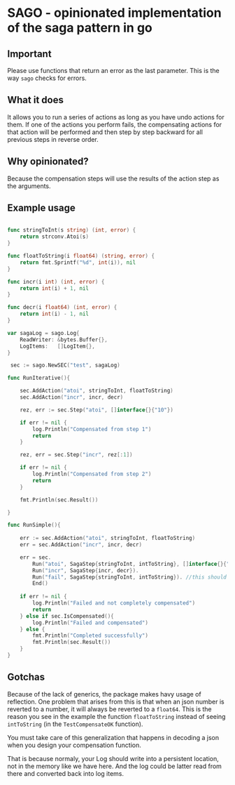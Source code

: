 # SAGO - opinionated implementation of the saga pattern in go

## Important

Please use functions that return an error as the last parameter. This is the way ```sago``` checks for errors.

## What it does

It allows you to run a series of actions as long as you have undo actions for them. If one of the actions you perform fails, the compensating actions for that action will be performed and then step by step backward for all previous steps in reverse order.

## Why opinionated?

Because the compensation steps will use the results of the action step as the arguments.

## Example usage

```go

func stringToInt(s string) (int, error) {
	return strconv.Atoi(s)
}

func floatToString(i float64) (string, error) {
	return fmt.Sprintf("%d", int(i)), nil
}

func incr(i int) (int, error) {
	return int(i) + 1, nil
}

func decr(i float64) (int, error) {
	return int(i) - 1, nil
}

var sagaLog = sago.Log{
    ReadWriter: &bytes.Buffer{},
    LogItems:   []LogItem{},
}

 sec := sago.NewSEC("test", sagaLog)

func RunIterative(){

    sec.AddAction("atoi", stringToInt, floatToString)
    sec.AddAction("incr", incr, decr)

    rez, err := sec.Step("atoi", []interface{}{"10"})

    if err != nil {
        log.Println("Compensated from step 1")
        return
    }

    rez, err = sec.Step("incr", rez[:1])

    if err != nil {
        log.Println("Compensated from step 2")
        return
    }

    fmt.Println(sec.Result())

}

func RunSimple(){
    
	err := sec.AddAction("atoi", stringToInt, floatToString)
	err = sec.AddAction("incr", incr, decr)

	err = sec.
		Run("atoi", SagaStep{stringToInt, intToString}, []interface{}{"10"}).
		Run("incr", SagaStep{incr, decr}).
		Run("fail", SagaStep{stringToInt, intToString}). //this should fail as stringToInt will be fed the result of incr
        End()
    
    if err != nil {
        log.Println("Failed and not completely compensated")
        return
    } else if sec.IsCompensated(){
        log.Println("Failed and compensated")
    } else {
        fmt.Println("Completed successfully")
        fmt.Println(sec.Result())
    }
}

```

## Gotchas

Because of the lack of generics, the package makes havy usage of reflection. 
One problem that arises from this is that when an json number is reverted to a number, it will always be reverted to a ```float64```.
This is the reason you see in the example the function ```floatToString``` instead of seeing ```intToString``` (in the ```TestCompensateOK``` function).

You must take care of this generalization that happens in decoding a json when you design your compensation function. 

That is because normaly, your Log should write into a persistent location, not in the memory like we have here. And the log could be latter read from there and converted back into log items.